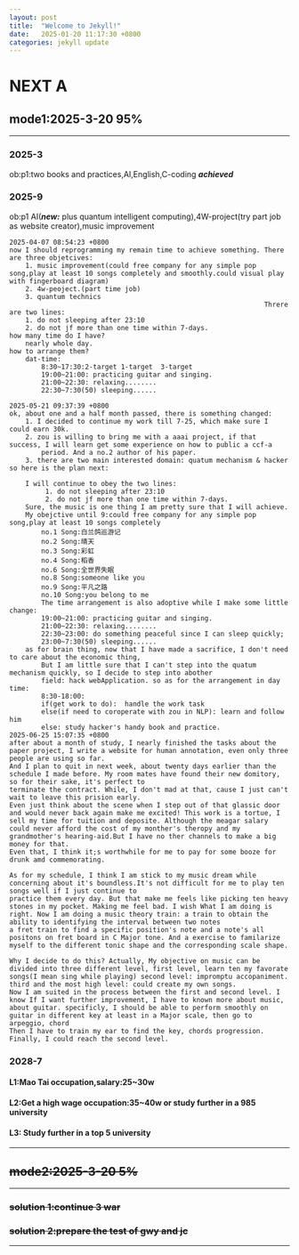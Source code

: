 ```yaml
---
layout: post
title:  "Welcome to Jekyll!"
date:   2025-01-20 11:17:30 +0800
categories: jekyll update   
---
```

# NEXT A

## mode1:2025-3-20 95%
***
### 2025-3
  ob:p1:two books and practices,AI,English,C-coding ***achieved***
### 2025-9
  ob:p1  AI(***new:*** plus quantum intelligent computing),4W-project(try part job as website creator),music improvement

    
    2025-04-07 08:54:23 +0800 
    now I should reprogramming my remain time to achieve something. There are three objetcives:
        1. music improvement(could free company for any simple pop song,play at least 10 songs completely and smoothly.could visual play with fingerboard diagram)
        2. 4w-peoject.(part time job)
        3. quantum technics
                                                                    Threre are two lines:
        1. do not sleeping after 23:10
        2. do not jf more than one time within 7-days.
    how many time do I have?
        nearly whole day.
    how to arrange them?
        dat-time:
            8:30~17:30:2-target 1-target  3-target
            19:00~21:00: practicing guitar and singing.
            21:00~22:30: relaxing........
            22:30~7:30(50) sleeping......

    2025-05-21 09:37:39 +0800
    ok, about one and a half month passed, there is something changed:
        1. I decided to continue my work till 7-25, which make sure I could earn 30k.
        2. zou is willing to bring me with a aaai project, if that success, I will learn get some experience on how to public a ccf-a
            period. And a no.2 author of his paper.
        3. there are two main interested domain: quatum mechanism & hacker
    so here is the plan next:
        
        I will continue to obey the two lines:
             1. do not sleeping after 23:10
             2. do not jf more than one time within 7-days.
        Sure, the music is one thing I am pretty sure that I will achieve.
        My obejctive until 9:could free company for any simple pop song,play at least 10 songs completely
            no.1 Song:白兰鸽巡游记
            no.2 Song:晴天
            no.3 Song:彩虹
            no.4 Song:稻香
            no.6 Song:全世界失眠
            no.8 Song:someone like you
            no.9 Song:平凡之路
            no.10 Song:you belong to me
            The time arrangement is also adoptive while I make some little change:
            19:00~21:00: practicing guitar and singing.
            21:00~22:30: relaxing........
            22:30~23:00: do something peaceful since I can sleep quickly;
            23:00~7:30(50) sleeping......
        as for brain thing, now that I have made a sacrifice, I don't need to care about the economic thing,
            But I am little sure that I can't step into the quatum mechanism quickly, so I decide to step into abother
            field: hack webApplication. so as for the arrangement in day time:
            8:30-18:00:
            if(get work to do):  handle the work task
            else(if need to coroperate with zou in NLP): learn and follow him
            else: study hacker's handy book and practice.
    2025-06-25 15:07:35 +0800
    after about a month of study, I nearly finished the tasks about the paper project, I write a website for human annotation, even only three people are using so far.
    And I plan to quit in next week, about twenty days earlier than the schedule I made before. My room mates have found their new domitory, so for their sake, it's perfect to 
    terminate the contract. While, I don't mad at that, cause I just can't wait to leave this prision early. 
    Even just think about the scene when I step out of that glassic door and would never back again make me excited! This work is a tortue, I sell my time for tuition and deposite. Although the meagar salary 
    could never afford the cost of my monther's theropy and my grandmother's hearing-aid.But I have no ther channels to make a big money for that.
    Even that, I think it;s worthwhile for me to pay for some booze for drunk amd commemorating.

    As for my schedule, I think I am stick to my music dream while concerning about it's boundless.It's not difficult for me to play ten songs well if I just continue to 
    practice them every day. But that make me feels like picking ten heavy stones in my pocket. Making me feel bad. I wish What I am doing is right. Now I am doing a music theory train: a train to obtain the ability to identifying the interval between two notes 
    a fret train to find a specific position's note and a note's all positons on fret board in C Major tone. And a exercise to familarize myself to the different tonic shape and the corresponding scale shape.
    
    Why I decide to do this? Actually, My objective on music can be divided into three different level, first level, learn ten my favorate songs(I mean sing while playing) second level: impromptu accopaniment. third and the most high level: could create my own songs.
    Now I am suited in the process between the first and second level. I know If I want further improvement, I have to known more about music, about guitar. specificly, I should be able to perform smoothly on guitar in different key at least in a Major scale, then go to arpeggio, chord
    Then I have to train my ear to find the key, chords progression. Finally, I could reach the second level.   
        













### 2028-7
#### L1:Mao Tai occupation,salary:25~30w
#### L2:Get a high wage occupation:35~40w or study further in a 985 university
#### L3: Study further in a top 5 university
***
## ~~mode2:2025-3-20 5%~~ 
***
### ~~solution 1:continue 3 war~~
### ~~solution 2:prepare the test of gwy and jc~~
***





